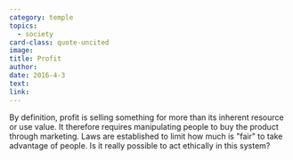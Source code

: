 ```yaml
---
category: temple
topics:
  - society
card-class: quote-uncited
image:
title: Profit
author:
date: 2016-4-3
text:  
link:
---
```

By definition, profit is selling something for more than its inherent resource or use value. It therefore requires manipulating people to buy the product through marketing. Laws are established to limit how much is "fair" to take advantage of people. Is it really possible to act ethically in this system?
